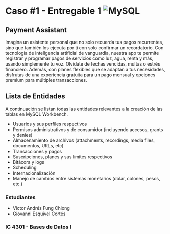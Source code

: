# Caso #1 - Entregable 1 ![MySQL](https://img.shields.io/badge/MySQL-4479A1?style=for-the-badge&logo=mysql&logoColor=white)
## Payment Assistant
Imagina un asistente personal que no solo recuerda tus pagos recurrentes, sino que también los ejecuta por ti con solo confirmar un recordatorio. Con tecnología de inteligencia artificial de vanguardia, nuestra app te permite registrar y programar pagos de servicios como luz, agua, renta y más, usando simplemente tu voz. Olvídate de fechas vencidas, multas o estrés financiero. Además, con planes flexibles que se adaptan a tus necesidades, disfrutas de una experiencia gratuita para un pago mensual y opciones premium para múltiples transacciones.

## Lista de Entidades
A continuación se listan todas las entidades relevantes a la creación de las tablas en MySQL Workbench.
- Usuarios y sus perfiles respectivos
- Permisos administrativos y de consumidor (incluyendo accesos, grants y denies)
- Almacenamiento de archivos (attachments, recordings, media files, documentos, URLs, etc)
- Transacciones y pagos
- Suscripciones, planes y sus límites respectivos
- Bitácora y logs
- Scheduling
- Internacionalización
- Manejo de cambios entre sistemas monetarios (dólar, colones, pesos, etc.)

### Estudiantes
- Victor Andrés Fung Chiong
- Giovanni Esquivel Cortés
  
 ### IC 4301 - Bases de Datos I
